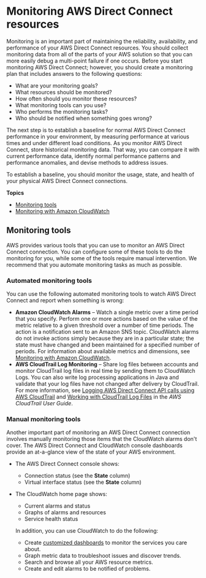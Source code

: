 # Monitoring AWS Direct Connect resources<a name="monitoring-overview"></a>

Monitoring is an important part of maintaining the reliability, availability, and performance of your AWS Direct Connect resources\. You should collect monitoring data from all of the parts of your AWS solution so that you can more easily debug a multi\-point failure if one occurs\. Before you start monitoring AWS Direct Connect; however, you should create a monitoring plan that includes answers to the following questions:
+ What are your monitoring goals?
+ What resources should be monitored?
+ How often should you monitor these resources?
+ What monitoring tools can you use?
+ Who performs the monitoring tasks?
+ Who should be notified when something goes wrong?

The next step is to establish a baseline for normal AWS Direct Connect performance in your environment, by measuring performance at various times and under different load conditions\. As you monitor AWS Direct Connect, store historical monitoring data\. That way, you can compare it with current performance data, identify normal performance patterns and performance anomalies, and devise methods to address issues\.

To establish a baseline, you should monitor the usage, state, and health of your physical AWS Direct Connect connections\.

**Topics**
+ [Monitoring tools](#monitoring-automated-manual)
+ [Monitoring with Amazon CloudWatch](monitoring-cloudwatch.md)

## Monitoring tools<a name="monitoring-automated-manual"></a>

AWS provides various tools that you can use to monitor an AWS Direct Connect connection\. You can configure some of these tools to do the monitoring for you, while some of the tools require manual intervention\. We recommend that you automate monitoring tasks as much as possible\.

### Automated monitoring tools<a name="monitoring-automated_tools"></a>

You can use the following automated monitoring tools to watch AWS Direct Connect and report when something is wrong:
+ **Amazon CloudWatch Alarms** – Watch a single metric over a time period that you specify\. Perform one or more actions based on the value of the metric relative to a given threshold over a number of time periods\. The action is a notification sent to an Amazon SNS topic\. CloudWatch alarms do not invoke actions simply because they are in a particular state; the state must have changed and been maintained for a specified number of periods\. For information about available metrics and dimensions, see [Monitoring with Amazon CloudWatch](monitoring-cloudwatch.md)\.
+ **AWS CloudTrail Log Monitoring** – Share log files between accounts and monitor CloudTrail log files in real time by sending them to CloudWatch Logs\. You can also write log processing applications in Java and validate that your log files have not changed after delivery by CloudTrail\. For more information, see [Logging AWS Direct Connect API calls using AWS CloudTrail](logging_dc_api_calls.md) and [Working with CloudTrail Log Files](https://docs.aws.amazon.com/awscloudtrail/latest/userguide/cloudtrail-working-with-log-files.html) in the *AWS CloudTrail User Guide*\.

### Manual monitoring tools<a name="monitoring-manual-tools"></a>

Another important part of monitoring an AWS Direct Connect connection involves manually monitoring those items that the CloudWatch alarms don't cover\. The AWS Direct Connect and CloudWatch console dashboards provide an at\-a\-glance view of the state of your AWS environment\. 
+ The AWS Direct Connect console shows:
  + Connection status \(see the **State** column\)
  + Virtual interface status \(see the **State** column\)
+ The CloudWatch home page shows:
  + Current alarms and status
  + Graphs of alarms and resources
  + Service health status

  In addition, you can use CloudWatch to do the following: 
  + Create [customized dashboards](https://docs.aws.amazon.com/AmazonCloudWatch/latest/DeveloperGuide/CloudWatch_Dashboards.html) to monitor the services you care about\.
  + Graph metric data to troubleshoot issues and discover trends\.
  + Search and browse all your AWS resource metrics\.
  + Create and edit alarms to be notified of problems\.
